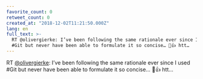 ```yaml
---
favorite_count: 0
retweet_count: 0
created_at: "2018-12-02T11:21:50.000Z"
lang: en
full_text: >-
  RT @olivergierke: I’ve been following the same rationale ever since I used
  #Git but never have been able to formulate it so concise… 👏👍 htt…
---
```


RT [@olivergierke](https://twitter.com/olivergierke): I’ve been following the
same rationale ever since I used #Git but never have been able to formulate it
so concise… 👏👍 htt…

